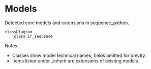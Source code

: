 # Models

Detected core models and extensions in sequence_python.

```mermaid
classDiagram
    class ir_sequence
```

Notes
- Classes show model technical names; fields omitted for brevity.
- Items listed under _inherit are extensions of existing models.
